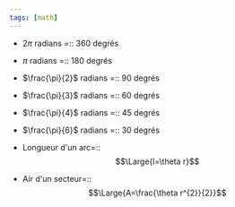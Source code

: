 ```yaml
---
tags: [math] 
---
```


- $2\pi$ radians =:: 360 degrés
<!--SR:!2023-10-09,36,290-->
- $\pi$ radians =:: 180 degrés
<!--SR:!2023-10-05,32,290-->
- $\frac{\pi}{2}$ radians =:: 90 degrés
<!--SR:!2023-08-29,4,270-->
- $\frac{\pi}{3}$ radians =:: 60 degrés
<!--SR:!2023-09-21,18,270-->
- $\frac{\pi}{4}$ radians =:: 45 degrés
<!--SR:!2023-09-04,7,250-->
- $\frac{\pi}{6}$ radians =:: 30 degrés
<!--SR:!2023-08-29,4,270-->

- Longueur d'un arc=::$$\Large{l=\theta r}$$
<!--SR:!2023-08-29,4,270-->
- Air d'un secteur=::$$\Large{A=\frac{\theta r^{2}}{2}}$$
<!--SR:!2023-09-06,3,250-->